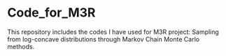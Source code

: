 # Code_for_M3R
This repository includes the codes I have used for M3R project: Sampling from log-concave distributions through Markov Chain Monte Carlo methods.
